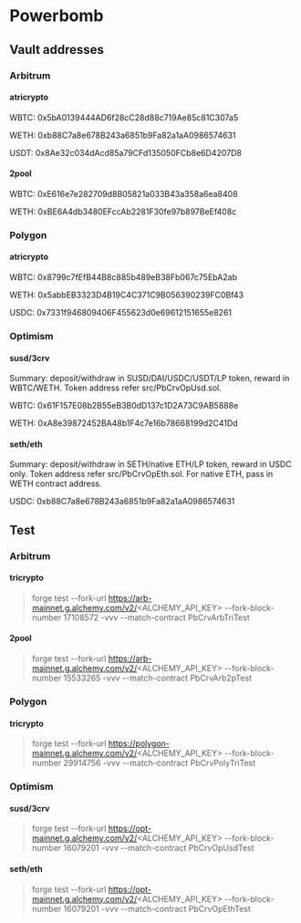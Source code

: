 # Powerbomb

## Vault addresses

### Arbitrum

#### atricrypto

WBTC: 0x5bA0139444AD6f28cC28d88c719Ae85c81C307a5

WETH: 0xb88C7a8e678B243a6851b9Fa82a1aA0986574631

USDT: 0x8Ae32c034dAcd85a79CFd135050FCb8e6D4207D8

#### 2pool

WBTC: 0xE616e7e282709d8B05821a033B43a358a6ea8408

WETH: 0xBE6A4db3480EFccAb2281F30fe97b897BeEf408c

### Polygon

#### atricrypto

WBTC: 0x8799c7fEfB44B8c885b489eB38Fb067c75EbA2ab

WETH: 0x5abbEB3323D4B19C4C371C9B056390239FC0Bf43

USDC: 0x7331f946809406F455623d0e69612151655e8261

### Optimism

#### susd/3crv

Summary: deposit/withdraw in SUSD/DAI/USDC/USDT/LP token, reward in WBTC/WETH. Token address refer src/PbCrvOpUsd.sol.

WBTC: 0x61F157E08b2B55eB3B0dD137c1D2A73C9AB5888e

WETH: 0xA8e39872452BA48b1F4c7e16b78668199d2C41Dd

#### seth/eth

Summary: deposit/withdraw in SETH/native ETH/LP token, reward in USDC only. Token address refer src/PbCrvOpEth.sol. For native ETH, pass in WETH contract address.

USDC: 0xb88C7a8e678B243a6851b9Fa82a1aA0986574631

## Test

### Arbitrum

#### tricrypto

> forge test --fork-url https://arb-mainnet.g.alchemy.com/v2/<ALCHEMY_API_KEY> --fork-block-number 17108572 -vvv --match-contract PbCrvArbTriTest

#### 2pool

> forge test --fork-url https://arb-mainnet.g.alchemy.com/v2/<ALCHEMY_API_KEY> --fork-block-number 15533265 -vvv --match-contract PbCrvArb2pTest

### Polygon

#### tricrypto

> forge test --fork-url https://polygon-mainnet.g.alchemy.com/v2/<ALCHEMY_API_KEY> --fork-block-number 29914756 -vvv --match-contract PbCrvPolyTriTest

### Optimism

#### susd/3crv

> forge test --fork-url https://opt-mainnet.g.alchemy.com/v2/<ALCHEMY_API_KEY> --fork-block-number 16079201 -vvv --match-contract PbCrvOpUsdTest

#### seth/eth

> forge test --fork-url https://opt-mainnet.g.alchemy.com/v2/<ALCHEMY_API_KEY> --fork-block-number 16079201 -vvv --match-contract PbCrvOpEthTest
